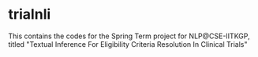 # trialnli
This contains the codes for the Spring Term project for NLP@CSE-IITKGP, titled "Textual Inference For Eligibility Criteria Resolution In Clinical Trials"
